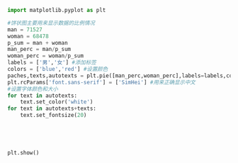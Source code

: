 
<BlogInfo id="70" title="11.绘制饼状图" author="白日梦想猿" pv=0 read_times=0 pre_cost_time=0分24秒 category="matplotlib学习" tag_list="['matplotlib学习']" create_time="2020.04.27 13:50:17" update_time="2020.12.19 09:21:53" />

```python
import matplotlib.pyplot as plt

#饼状图主要用来显示数据的比例情况
man = 71527
woman = 68478
p_sum = man + woman
man_perc = man/p_sum
woman_perc = woman/p_sum
labels = ['男','女'] #添加标签
colors = ['blue','red'] #设置颜色
paches,texts,autotexts = plt.pie([man_perc,woman_perc],labels=labels,colors=colors,autopct='%.1f%%')
plt.rcParams['font.sans-serif'] = ['SimHei'] #用来正确显示中文
#设置字体颜色和大小
for text in autotexts:
    text.set_color('white')
for text in autotexts+texts:
    text.set_fontsize(20)





plt.show()
```
